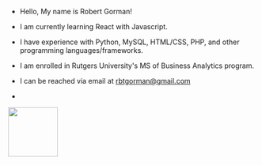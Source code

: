-  Hello, My name is Robert Gorman!
-  I am currently learning React with Javascript.
-  I have experience with Python, MySQL, HTML/CSS, PHP, and other programming languages/frameworks.
-  I am enrolled in Rutgers University's MS of Business Analytics program.
-  I can be reached via email at rbtgorman@gmail.com

-  <div id="header" align="center">
  <img src="https://media.giphy.com/media/M9gbBd9nbDrOTu1Mqx/giphy.gif" width="100"/>
</div>

<!---
rbtgorman/rbtgorman is a ✨ special ✨ repository because its `README.md` (this file) appears on your GitHub profile.
You can click the Preview link to take a look at your changes.
--->
